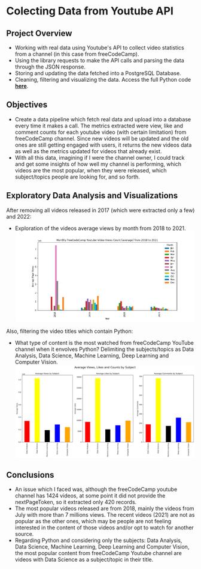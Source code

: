 # Colecting Data from Youtube API

## Project Overview
- Working with real data using Youtube's API to collect video statistics from a channel (in this case from freeCodeCamp).
- Using the library requests to make the API calls and parsing the data through the JSON response.
- Storing and updating the data fetched into a PostgreSQL Database.
- Cleaning, filtering and visualizing the data. Access the full Python code **[here](https://github.com/ThiPauli/Fetch_Data_Youtube_API/blob/main/extracting_data_youtube_api_freecodecamp.ipynb)**.

## Objectives
* Create a data pipeline which fetch real data and upload into a database every time it makes a call. The metrics extracted were view, like and comment counts for each youtube video (with certain limitation) from freeCodeCamp channel. Since new videos will be updated and the old ones are still getting engaged with users, it returns the new videos data as well as the metrics updated for videos that already exist.
* With all this data, imagining if I were the channel owner, I could track and get some insights of how well my channel is performing, which videos are the most popular, when they were released, which subject/topics people are looking for, and so forth.

## Exploratory Data Analysis and Visualizations
After removing all videos released in 2017 (which were extracted only a few) and 2022:
* Exploration of the videos average views by month from 2018 to 2021.
![](images/monthly_freecodecamp_average_views.png)

Also, filtering the video titles which contain Python:
* What type of content is the most watched from freeCodeCamp YouTube channel when it envolves Python? Delimiting the subjects/topics as Data Analysis, Data Science, Machine Learning, Deep Learning and Computer Vision.
![](images/average_by_subject.png)

## Conclusions
* An issue which I faced was, although the freeCodeCamp youtube channel has 1424 videos, at some point it did not provide the nextPageToken, so it extracted only 420 records.
* The most popular videos released are from 2018, mainly the videos from July with more than 7 millions views. The recent videos (2021) are not as popular as the other ones, which may be people are not feeling interested in the content of those videos and/or opt to watch for another source.
* Regarding Python and considering only the subjects: Data Analysis, Data Science, Machine Learning, Deep Learning and Computer Vision, the most popular content from freeCodeCamp Youtube channel are videos with Data Science as a subject/topic in their title.
